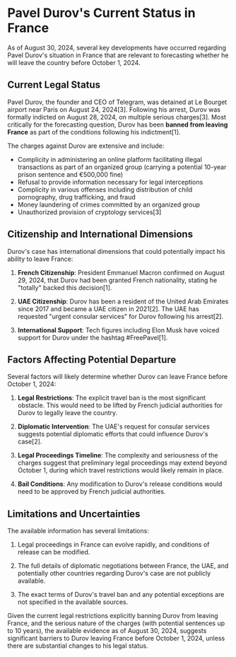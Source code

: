 # Pavel Durov's Current Status in France

As of August 30, 2024, several key developments have occurred regarding Pavel Durov's situation in France that are relevant to forecasting whether he will leave the country before October 1, 2024.

## Current Legal Status

Pavel Durov, the founder and CEO of Telegram, was detained at Le Bourget airport near Paris on August 24, 2024[3]. Following his arrest, Durov was formally indicted on August 28, 2024, on multiple serious charges[3]. Most critically for the forecasting question, Durov has been **banned from leaving France** as part of the conditions following his indictment[1].

The charges against Durov are extensive and include:

- Complicity in administering an online platform facilitating illegal transactions as part of an organized group (carrying a potential 10-year prison sentence and €500,000 fine)
- Refusal to provide information necessary for legal interceptions
- Complicity in various offenses including distribution of child pornography, drug trafficking, and fraud
- Money laundering of crimes committed by an organized group
- Unauthorized provision of cryptology services[3]

## Citizenship and International Dimensions

Durov's case has international dimensions that could potentially impact his ability to leave France:

1. **French Citizenship**: President Emmanuel Macron confirmed on August 29, 2024, that Durov had been granted French nationality, stating he "totally" backed this decision[1].

2. **UAE Citizenship**: Durov has been a resident of the United Arab Emirates since 2017 and became a UAE citizen in 2021[2]. The UAE has requested "urgent consular services" for Durov following his arrest[2].

3. **International Support**: Tech figures including Elon Musk have voiced support for Durov under the hashtag #FreePavel[1].

## Factors Affecting Potential Departure

Several factors will likely determine whether Durov can leave France before October 1, 2024:

1. **Legal Restrictions**: The explicit travel ban is the most significant obstacle. This would need to be lifted by French judicial authorities for Durov to legally leave the country.

2. **Diplomatic Intervention**: The UAE's request for consular services suggests potential diplomatic efforts that could influence Durov's case[2].

3. **Legal Proceedings Timeline**: The complexity and seriousness of the charges suggest that preliminary legal proceedings may extend beyond October 1, during which travel restrictions would likely remain in place.

4. **Bail Conditions**: Any modification to Durov's release conditions would need to be approved by French judicial authorities.

## Limitations and Uncertainties

The available information has several limitations:

1. Legal proceedings in France can evolve rapidly, and conditions of release can be modified.

2. The full details of diplomatic negotiations between France, the UAE, and potentially other countries regarding Durov's case are not publicly available.

3. The exact terms of Durov's travel ban and any potential exceptions are not specified in the available sources.

Given the current legal restrictions explicitly banning Durov from leaving France, and the serious nature of the charges (with potential sentences up to 10 years), the available evidence as of August 30, 2024, suggests significant barriers to Durov leaving France before October 1, 2024, unless there are substantial changes to his legal status.